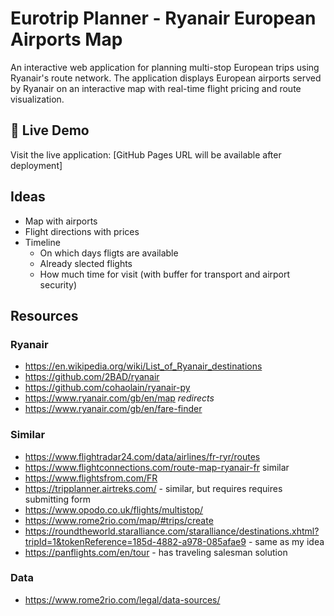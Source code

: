 # Eurotrip Planner - Ryanair European Airports Map

An interactive web application for planning multi-stop European trips using Ryanair's route network. The application displays European airports served by Ryanair on an interactive map with real-time flight pricing and route visualization.

## 🚀 Live Demo

Visit the live application: [GitHub Pages URL will be available after deployment]

## Ideas
- Map with airports
- Flight directions with prices
- Timeline 
    - On which days fligts are available
    - Already slected flights
    - How much time for visit (with buffer for transport and airport security)

## Resources
### Ryanair
- https://en.wikipedia.org/wiki/List_of_Ryanair_destinations
- https://github.com/2BAD/ryanair
- https://github.com/cohaolain/ryanair-py
- https://www.ryanair.com/gb/en/map _redirects_
- https://www.ryanair.com/gb/en/fare-finder
### Similar
- https://www.flightradar24.com/data/airlines/fr-ryr/routes
- https://www.flightconnections.com/route-map-ryanair-fr similar
- https://www.flightsfrom.com/FR
- https://tripplanner.airtreks.com/ - similar, but requires requires submitting form
- https://www.opodo.co.uk/flights/multistop/
- https://www.rome2rio.com/map/#trips/create
- https://roundtheworld.staralliance.com/staralliance/destinations.xhtml?tripId=1&tokenReference=185d-4882-a978-085afae9 - same as my idea
- https://panflights.com/en/tour - has traveling salesman solution
### Data
- https://www.rome2rio.com/legal/data-sources/